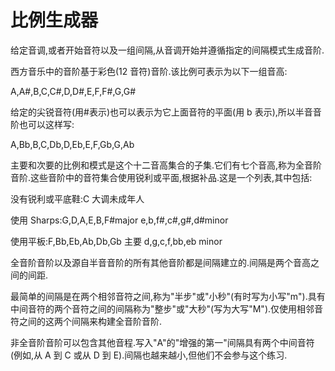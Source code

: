# 比例生成器

给定音调,或者开始音符以及一组间隔,从音调开始并遵循指定的间隔模式生成音阶.

西方音乐中的音阶基于彩色(12 音符)音阶.该比例可表示为以下一组音高:

A,A#,B,C,C#,D,D#,E,F,F#,G,G#

给定的尖锐音符(用#表示)也可以表示为它上面音符的平面(用 b 表示),所以半音音阶也可以这样写:

A,Bb,B,C,Db,D,Eb,E,F,Gb,G,Ab

主要和次要的比例和模式是这个十二音高集合的子集.它们有七个音高,称为全音阶音阶.这些音阶中的音符集合使用锐利或平面,根据补品.这是一个列表,其中包括:

没有锐利或平底鞋:C 大调未成年人

使用 Sharps:G,D,A,E,B,F#major e,b,f#,c#,g#,d#minor

使用平板:F,Bb,Eb,Ab,Db,Gb 主要 d,g,c,f,bb,eb minor

全音阶音阶以及源自半音音阶的所有其他音阶都是间隔建立的.间隔是两个音高之间的间距.

最简单的间隔是在两个相邻音符之间,称为"半步"或"小秒"(有时写为小写"m").具有中间音符的两个音符之间的间隔称为"整步"或"大秒"(写为大写"M").仅使用相邻音符之间的这两个间隔来构建全音阶音阶.

非全音阶音阶可以包含其他音程.写入"A"的"增强的第一"间隔具有两个中间音符(例如,从 A 到 C 或从 D 到 E).间隔也越来越小,但他们不会参与这个练习.

[help-page]: https://exercism.io/tracks/rust/learning
[modules]: https://doc.rust-lang.org/book/2018-edition/ch07-00-modules.html
[cargo]: https://doc.rust-lang.org/book/2018-edition/ch14-00-more-about-cargo.html
[rust-tests]: https://doc.rust-lang.org/book/2018-edition/ch11-02-running-tests.html
